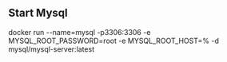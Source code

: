 


Start Mysql
-----------
docker run --name=mysql -p3306:3306 -e MYSQL_ROOT_PASSWORD=root -e MYSQL_ROOT_HOST=% -d mysql/mysql-server:latest

